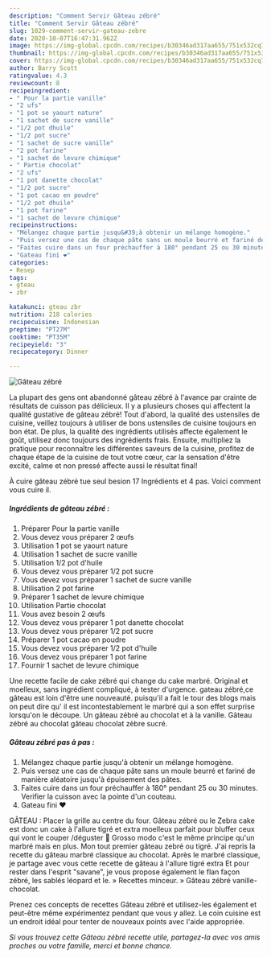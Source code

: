 ```yaml
---
description: "Comment Servir Gâteau zébré"
title: "Comment Servir Gâteau zébré"
slug: 1029-comment-servir-gateau-zebre
date: 2020-10-07T16:47:31.962Z
image: https://img-global.cpcdn.com/recipes/b30346ad317aa655/751x532cq70/gateau-zebre-photo-principale-de-la-recette.jpg
thumbnail: https://img-global.cpcdn.com/recipes/b30346ad317aa655/751x532cq70/gateau-zebre-photo-principale-de-la-recette.jpg
cover: https://img-global.cpcdn.com/recipes/b30346ad317aa655/751x532cq70/gateau-zebre-photo-principale-de-la-recette.jpg
author: Barry Scott
ratingvalue: 4.3
reviewcount: 8
recipeingredient:
- " Pour la partie vanille"
- "2 ufs"
- "1 pot se yaourt nature"
- "1 sachet de sucre vanille"
- "1/2 pot dhuile"
- "1/2 pot sucre"
- "1 sachet de sucre vanille"
- "2 pot farine"
- "1 sachet de levure chimique"
- " Partie chocolat"
- "2 ufs"
- "1 pot danette chocolat"
- "1/2 pot sucre"
- "1 pot cacao en poudre"
- "1/2 pot dhuile"
- "1 pot farine"
- "1 sachet de levure chimique"
recipeinstructions:
- "Mélangez chaque partie jusqu&#39;à obtenir un mélange homogène."
- "Puis versez une cas de chaque pâte sans un moule beurré et fariné de manière aléatoire jusqu&#39;à épuisement des pâtes."
- "Faites cuire dans un four préchauffer à 180° pendant 25 ou 30 minutes. Verifier la cuisson avec la pointe d&#39;un couteau."
- "Gateau fini ❤"
categories:
- Resep
tags:
- gteau
- zbr

katakunci: gteau zbr 
nutrition: 218 calories
recipecuisine: Indonesian
preptime: "PT27M"
cooktime: "PT35M"
recipeyield: "3"
recipecategory: Dinner

---
```



![Gâteau zébré](https://img-global.cpcdn.com/recipes/b30346ad317aa655/751x532cq70/gateau-zebre-photo-principale-de-la-recette.jpg)

La plupart des gens ont abandonné gâteau zébré à l'avance par crainte de résultats de cuisson pas délicieux. Il y a plusieurs choses qui affectent la qualité gustative de gâteau zébré! Tout d'abord, la qualité des ustensiles de cuisine, veillez toujours à utiliser de bons ustensiles de cuisine toujours en bon état. De plus, la qualité des ingrédients utilisés affecte également le goût, utilisez donc toujours des ingrédients frais. Ensuite, multipliez la pratique pour reconnaître les différentes saveurs de la cuisine, profitez de chaque étape de la cuisine de tout votre cœur, car la sensation d'être excité, calme et non pressé affecte aussi le résultat final!

<!--inarticleads1-->

À cuire gâteau zébré tue seul besion 17 Ingrédients et 4 pas. Voici comment vous cuire il.

##### Ingrédients de gâteau zébré :

1. Préparer  Pour la partie vanille
1. Vous devez vous préparer 2 œufs
1. Utilisation 1 pot se yaourt nature
1. Utilisation 1 sachet de sucre vanille
1. Utilisation 1/2 pot d&#39;huile
1. Vous devez vous préparer 1/2 pot sucre
1. Vous devez vous préparer 1 sachet de sucre vanille
1. Utilisation 2 pot farine
1. Préparer 1 sachet de levure chimique
1. Utilisation  Partie chocolat
1. Vous avez besoin 2 œufs
1. Vous devez vous préparer 1 pot danette chocolat
1. Vous devez vous préparer 1/2 pot sucre
1. Préparer 1 pot cacao en poudre
1. Vous devez vous préparer 1/2 pot d&#39;huile
1. Vous devez vous préparer 1 pot farine
1. Fournir 1 sachet de levure chimique


Une recette facile de cake zébré qui change du cake marbré. Original et moelleux, sans ingrédient compliqué, à tester d&#39;urgence. gateau zébré,ce gâteau est loin d&#39;être une nouveauté. puisqu&#39;il a fait le tour des blogs mais on peut dire qu&#39; il est incontestablement le marbré qui a son effet surprise lorsqu&#39;on le découpe. Un gâteau zébré au chocolat et à la vanille. Gâteau zébré au chocolat gâteau chocolat zèbre sucré. 

<!--inarticleads2-->

##### Gâteau zébré pas à pas :

1. Mélangez chaque partie jusqu&#39;à obtenir un mélange homogène.
1. Puis versez une cas de chaque pâte sans un moule beurré et fariné de manière aléatoire jusqu&#39;à épuisement des pâtes.
1. Faites cuire dans un four préchauffer à 180° pendant 25 ou 30 minutes. Verifier la cuisson avec la pointe d&#39;un couteau.
1. Gateau fini ❤


GÂTEAU : Placer la grille au centre du four. Gâteau zébré ou le Zebra cake est donc un cake à l&#39;allure tigré et extra moelleux parfait pour bluffer ceux qui vont le couper /déguster 🙂 Grosso modo c&#39;est le même principe qu&#39;un marbré mais en plus. Mon tout premier gâteau zebré ou tigré. J&#39;ai repris la recette du gâteau marbré classique au chocolat. Après le marbré classique, je partage avec vous cette recette de gâteau à l&#39;allure tigré extra Et pour rester dans l&#39;esprit &#34;savane&#34;, je vous propose également le flan façon zébré, les sablés léopard et le. » Recettes minceur. » Gâteau zébré vanille-chocolat. 

<!--inarticleads1-->

<p>
Prenez ces concepts de recettes Gâteau zébré et utilisez-les également et peut-être même expérimentez pendant que vous y allez. Le coin cuisine est un endroit idéal pour tenter de nouveaux points avec l'aide appropriée.
</p>

<p>
<i>Si vous trouvez cette Gâteau zébré recette utile, partagez-la avec vos amis proches ou votre famille, merci et bonne chance.</i>
</p>
